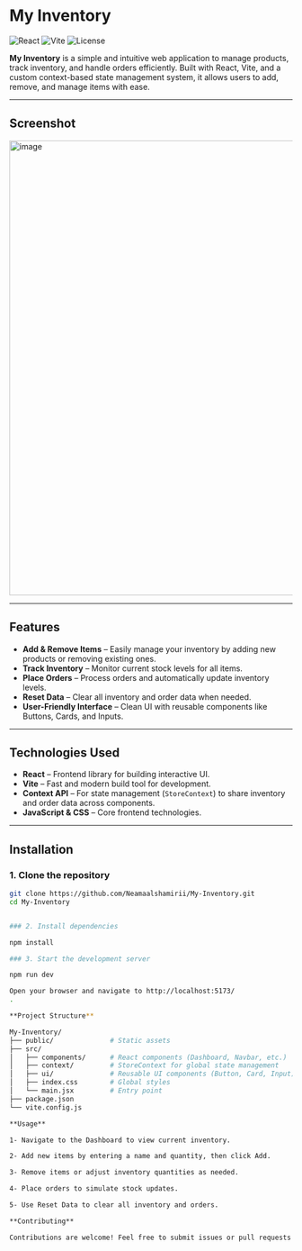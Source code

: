 # My Inventory

![React](https://img.shields.io/badge/React-17.0.2-blue?logo=react)
![Vite](https://img.shields.io/badge/Vite-7.1.11-yellow?logo=vite)
![License](https://img.shields.io/badge/License-MIT-green)

**My Inventory** is a simple and intuitive web application to manage products, track inventory, and handle orders efficiently. Built with React, Vite, and a custom context-based state management system, it allows users to add, remove, and manage items with ease.

---

## Screenshot

<img width="1599" height="808" alt="image" src="https://github.com/user-attachments/assets/7621dc0e-94b5-4e95-9e6c-821fcf83db07" />



---

## Features

- **Add & Remove Items** – Easily manage your inventory by adding new products or removing existing ones.  
- **Track Inventory** – Monitor current stock levels for all items.  
- **Place Orders** – Process orders and automatically update inventory levels.  
- **Reset Data** – Clear all inventory and order data when needed.  
- **User-Friendly Interface** – Clean UI with reusable components like Buttons, Cards, and Inputs.  

---

## Technologies Used

- **React** – Frontend library for building interactive UI.  
- **Vite** – Fast and modern build tool for development.  
- **Context API** – For state management (`StoreContext`) to share inventory and order data across components.  
- **JavaScript & CSS** – Core frontend technologies.  

---

## Installation

### 1. Clone the repository
```bash
git clone https://github.com/Neamaalshamirii/My-Inventory.git
cd My-Inventory


### 2. Install dependencies

npm install

### 3. Start the development server

npm run dev

Open your browser and navigate to http://localhost:5173/
.

**Project Structure**

My-Inventory/
├── public/              # Static assets
├── src/
│   ├── components/      # React components (Dashboard, Navbar, etc.)
│   ├── context/         # StoreContext for global state management
│   ├── ui/              # Reusable UI components (Button, Card, Input)
│   ├── index.css        # Global styles
│   └── main.jsx         # Entry point
├── package.json
└── vite.config.js

**Usage**

1- Navigate to the Dashboard to view current inventory.

2- Add new items by entering a name and quantity, then click Add.

3- Remove items or adjust inventory quantities as needed.

4- Place orders to simulate stock updates.

5- Use Reset Data to clear all inventory and orders.

**Contributing**

Contributions are welcome! Feel free to submit issues or pull requests for improvements or bug fixes.
